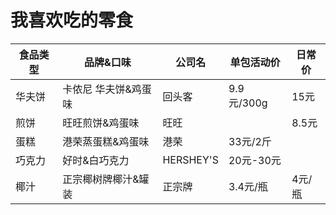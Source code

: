 # 我喜欢吃的零食

食品类型|品牌&口味|公司名|单包活动价|日常价
---|---|---|---|---
华夫饼|卡侬尼 华夫饼&鸡蛋味|回头客|9.9元/300g|15元
煎饼|旺旺煎饼&鸡蛋味|旺旺||8.5元
蛋糕|港荣蒸蛋糕&鸡蛋味|港荣|33元/2斤|
巧克力|好时&白巧克力|HERSHEY'S|20元-30元|
椰汁|正宗椰树牌椰汁&罐装|正宗牌|3.4元/瓶|4元/瓶
